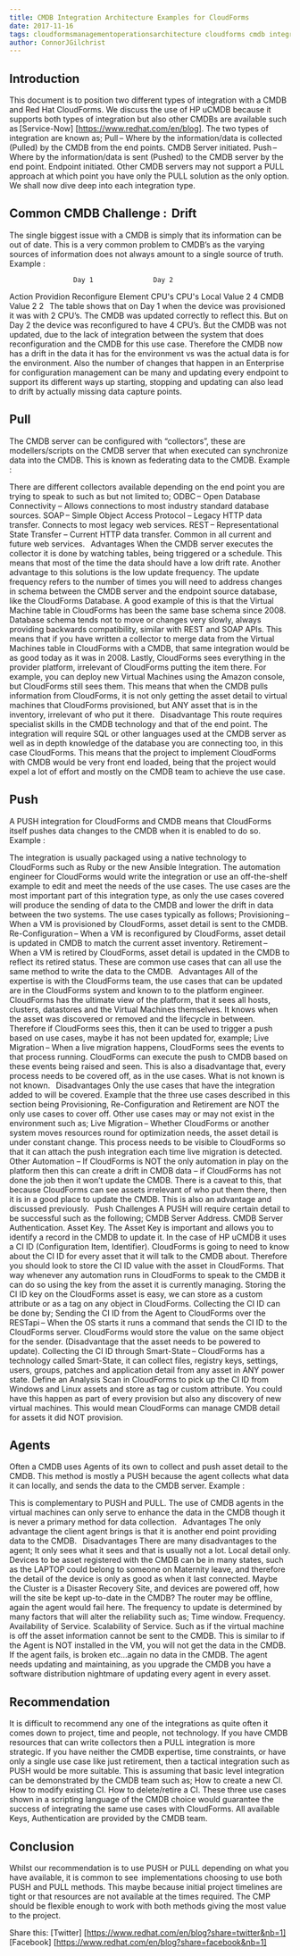 ```yaml
---     
title: CMDB Integration Architecture Examples for CloudForms 
date: 2017-11-16
tags: cloudformsmanagementoperationsarchitecture cloudforms cmdb integration servicenow ucmdb 
author: ConnorJGilchrist
---
```


## Introduction ##

This document is to position two different types of integration with a CMDB and Red Hat CloudForms.
We discuss the use of HP uCMDB because it supports both types of integration but also other CMDBs are available such as [Service-Now] [https://www.redhat.com/en/blog].
The two types of integration are known as;
Pull – Where by the information/data is collected (Pulled) by the CMDB from the end points. CMDB Server initiated.
Push – Where by the information/data is sent (Pushed) to the CMDB server by the end point. Endpoint initiated.
Other CMDB servers may not support a PULL approach at which point you have only the PULL solution as the only option.
We shall now dive deep into each integration type.
  
## Common CMDB Challenge :  Drift ##

The single biggest issue with a CMDB is simply that its information can be out of date. This is a very common problem to CMDB’s as the varying sources of information does not always amount to a single source of truth.
Example :

                    Day 1               Day 2 
Action              Providion           Reconfigure
Element             CPU's               CPU's
Local Value         2                   4
CMDB Value          2                   2
  
The table shows that on Day 1 when the device was provisioned it was with 2 CPU’s. The CMDB was updated correctly to reflect this. But on Day 2 the device was reconfigured to have 4 CPU’s. But the CMDB was not updated, due to the lack of integration between the system that does reconfiguration and the CMDB for this use case. Therefore the CMDB now has a drift in the data it has for the environment vs was the actual data is for the environment.
Also the number of changes that happen in an Enterprise for configuration management can be many and updating every endpoint to support its different ways up starting, stopping and updating can also lead to drift by actually missing data capture points.
  
## Pull ##

The CMDB server can be configured with “collectors”, these are modellers/scripts on the CMDB server that when executed can synchronize data into the CMDB. This is known as federating data to the CMDB.
Example :

There are different collectors available depending on the end point you are trying to speak to such as but not limited to;
ODBC – Open Database Connectivity – Allows connections to most industry standard database sources.
SOAP – Simple Object Access Protocol – Legacy HTTP data transfer. Connects to most legacy web services.
REST – Representational State Transfer – Current HTTP data transfer. Common in all current and future web services.
  
Advantages
When the CMDB server executes the collector it is done by watching tables, being triggered or a schedule. This means that most of the time the data should have a low drift rate.
Another advantage to this solutions is the low update frequency. The update frequency refers to the number of times you will need to address changes in schema between the CMDB server and the endpoint source database, like the CloudForms Database. A good example of this is that the Virtual Machine table in CloudForms has been the same base schema since 2008. Database schema tends not to move or changes very slowly, always providing backwards compatibility, similar with REST and SOAP APIs. This means that if you have written a collector to merge data from the Virtual Machines table in CloudForms with a CMDB, that same integration would be as good today as it was in 2008.
Lastly, CloudForms sees everything in the provider platform, irrelevant of CloudForms putting the item there. For example, you can deploy new Virtual Machines using the Amazon console, but CloudForms still sees them. This means that when the CMDB pulls information from CloudForms, it is not only getting the asset detail to virtual machines that CloudForms provisioned, but ANY asset that is in the inventory, irrelevant of who put it there.
  
Disadvantage
This route requires specialist skills in the CMDB technology and that of the end point. The integration will require SQL or other languages used at the CMDB server as well as in depth knowledge of the database you are connecting too, in this case CloudForms. This means that the project to implement CloudForms with CMDB would be very front end loaded, being that the project would expel a lot of effort and mostly on the CMDB team to achieve the use case.
  
## Push ##

A PUSH integration for CloudForms and CMDB means that CloudForms itself pushes data changes to the CMDB when it is enabled to do so.
Example :

The integration is usually packaged using a native technology to CloudForms such as Ruby or the new Ansible Integration. The automation engineer for CloudForms would write the integration or use an off-the-shelf example to edit and meet the needs of the use cases. The use cases are the most important part of this integration type, as only the use cases covered will produce the sending of data to the CMDB and lower the drift in data between the two systems. The use cases typically as follows;
Provisioning – When a VM is provisioned by CloudForms, asset detail is sent to the CMDB.
Re-Configuration – When a VM is reconfigured by CloudForms, asset detail is updated in CMDB to match the current asset inventory.
Retirement – When a VM is retired by CloudForms, asset detail is updated in the CMDB to reflect its retired status.
These are common use cases that can all use the same method to write the data to the CMDB.
  
Advantages
All of the expertise is with the CloudForms team, the use cases that can be updated are in the CloudForms system and known to to the platform engineer.
CloudForms has the ultimate view of the platform, that it sees all hosts, clusters, datastores and the Virtual Machines themselves. It knows when the asset was discovered or removed and the lifecycle in between. Therefore if CloudForms sees this, then it can be used to trigger a push based on use cases, maybe it has not been updated for, example;
Live Migration – When a live migration happens, CloudForms sees the events to that process running. CloudForms can execute the push to CMDB based on these events being raised and seen. This is also a disadvantage that, every process needs to be covered off, as in the use cases. What is not known is not known.
  
Disadvantages
Only the use cases that have the integration added to will be covered. Example that the three use cases described in this section being Provisioning, Re-Configuration and Retirement are NOT the only use cases to cover off. Other use cases may or may not exist in the environment such as;
Live Migration – Whether CloudForms or another system moves resources round for optimization needs, the asset detail is under constant change. This process needs to be visible to CloudForms so that it can attach the push integration each time live migration is detected.
Other Automation – If CloudForms is NOT the only automation in play on the platform then this can create a drift in CMDB data – if CloudForms has not done the job then it won’t update the CMDB. There is a caveat to this, that because CloudForms can see assets irrelevant of who put them there, then it is in a good place to update the CMDB. This is also an advantage and discussed previously.
  
Push Challenges
A PUSH will require certain detail to be successful such as the following;
CMDB Server Address.
CMDB Server Authentication.
Asset Key.
The Asset Key is important and allows you to identify a record in the CMDB to update it. In the case of HP uCMDB it uses a CI ID (Configuration Item, Identifier). CloudForms is going to need to know about the CI ID for every asset that it will talk to the CMDB about. Therefore you should look to store the CI ID value with the asset in CloudForms. That way whenever any automation runs in CloudForms to speak to the CMDB it can do so using the key from the asset it is currently managing.
Storing the CI ID key on the CloudForms asset is easy, we can store as a custom attribute or as a tag on any object in CloudForms. Collecting the CI ID can be done by;
Sending the CI ID from the Agent to CloudForms over the RESTapi – When the OS starts it runs a command that sends the CI ID to the CloudForms server. CloudForms would store the value  on the same object for the sender. (Disadvantage that the asset needs to be powered to update).
Collecting the CI ID through Smart-State – CloudForms has a technology called Smart-State, it can collect files, registry keys, settings, users, groups, patches and application detail from any asset in ANY power state. Define an Analysis Scan in CloudForms to pick up the CI ID from Windows and Linux assets and store as tag or custom attribute. You could have this happen as part of every provision but also any discovery of new virtual machines. This would mean CloudForms can manage CMDB detail for assets it did NOT provision.
  
## Agents ##

Often a CMDB uses Agents of its own to collect and push asset detail to the CMDB. This method is mostly a PUSH because the agent collects what data it can locally, and sends the data to the CMDB server.
Example :

This is complementary to PUSH and PULL. The use of CMDB agents in the virtual machines can only serve to enhance the data in the CMDB though it is never a primary method for data collection.
  
Advantages
The only advantage the client agent brings is that it is another end point providing data to the CMDB.
  
Disadvantages
There are many disadvantages to the agent;
It only sees what it sees and that is usually not a lot. Local detail only.
Devices to be asset registered with the CMDB can be in many states, such as the LAPTOP could belong to someone on Maternity leave, and therefore the detail of the device is only as good as when it last connected. Maybe the Cluster is a Disaster Recovery Site, and devices are powered off, how will the site be kept up-to-date in the CMDB? The router may be offline, again the agent would fail here.
The frequency to update is determined by many factors that will alter the reliability such as;
Time window.
Frequency.
Availability of Service.
Scalability of Service.
Such as if the virtual machine is off the asset information cannot be sent to the CMDB.
This is similar to if the Agent is NOT installed in the VM, you will not get the data in the CMDB.
If the agent fails, is broken etc…again no data in the CMDB.
The agent needs updating and maintaining, as you upgrade the CMDB you have a software distribution nightmare of updating every agent in every asset.
  
## Recommendation ##

It is difficult to recommend any one of the integrations as quite often it comes down to project, time and people, not technology.
If you have CMDB resources that can write collectors then a PULL integration is more strategic.
If you have neither the CMDB expertise, time constraints, or have only a single use case like just retirement, then a tactical integration such as PUSH would be more suitable. This is assuming that basic level integration can be demonstrated by the CMDB team such as;
How to create a new CI.
How to modify existing CI.
How to delete/retire a CI.
These three use cases shown in a scripting language of the CMDB choice would guarantee the success of integrating the same use cases with CloudForms. All available Keys, Authentication are provided by the CMDB team.
  
## Conclusion ##

Whilst our recommendation is to use PUSH or PULL depending on what you have available, it is common to see  implementations choosing to use both PUSH and PULL methods. This maybe because initial project timelines are tight or that resources are not available at the times required. The CMP should be flexible enough to work with both methods giving the most value to the project.

Share this:
[Twitter] [https://www.redhat.com/en/blog?share=twitter&nb=1]
[Facebook] [https://www.redhat.com/en/blog?share=facebook&nb=1]
